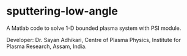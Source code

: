# sputtering-low-angle
A Matlab code to solve 1-D bounded plasma system with PSI module.

Developer: Dr. Sayan Adhikari, Centre of Plasma Physics, Institute for Plasma Research, Assam, India.
